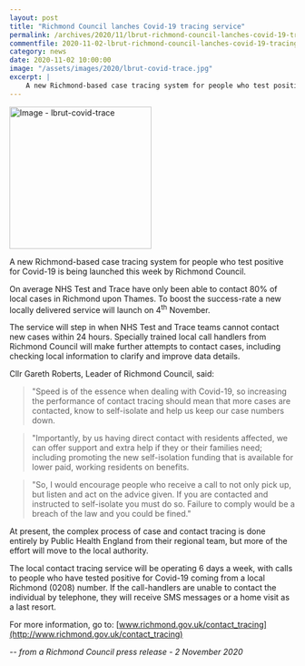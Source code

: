 ```yaml
---
layout: post
title: "Richmond Council lanches Covid-19 tracing service"
permalink: /archives/2020/11/lbrut-richmond-council-lanches-covid-19-tracing-service.html
commentfile: 2020-11-02-lbrut-richmond-council-lanches-covid-19-tracing-service
category: news
date: 2020-11-02 10:00:00
image: "/assets/images/2020/lbrut-covid-trace.jpg"
excerpt: |
    A new Richmond-based case tracing system for people who test positive for Covid-19 is being launched this week by Richmond Council.
---
```

<a href="/assets/images/2020/lbrut-covid-trace.jpg" title="Click for a larger image"><img src="/assets/images/2020/lbrut-covid-trace-thumb.jpg" width="250" alt="Image - lbrut-covid-trace"  class="photo right"/></a>

A new Richmond-based case tracing system for people who test positive for Covid-19 is being launched this week by Richmond Council.

On average NHS Test and Trace have only been able to contact 80% of local cases in Richmond upon Thames. To boost the success-rate a new locally delivered service will launch on 4<sup>th</sup> November.

The service will step in when NHS Test and Trace teams cannot contact new cases within 24 hours. Specially trained local call handlers from Richmond Council will make further attempts to contact cases, including checking local information to clarify and improve data details.

Cllr Gareth Roberts, Leader of Richmond Council, said:

> "Speed is of the essence when dealing with Covid-19, so increasing the performance of contact tracing should mean that more cases are contacted, know to self-isolate and help us keep our case numbers down.

> "Importantly, by us having direct contact with residents affected, we can offer support and extra help if they or their families need; including promoting the new self-isolation funding that is available for lower paid, working residents on benefits.

> "So, I would encourage people who receive a call to not only pick up, but listen and act on the advice given. If you are contacted and instructed to self-isolate you must do so. Failure to comply would be a breach of the law and you could be fined."

At present, the complex process of case and contact tracing is done entirely by Public Health England from their regional team, but more of the effort will move to the local authority.

The local contact tracing service will be operating 6 days a week, with calls to people who have tested positive for Covid-19 coming from a local Richmond (0208) number. If the call-handlers are unable to contact the individual by telephone, they will receive SMS messages or a home visit as a last resort.

For more information, go to: [www.richmond.gov.uk/contact_tracing](http://www.richmond.gov.uk/contact_tracing)


<cite>-- from a Richmond Council press release - 2 November 2020</cite>
